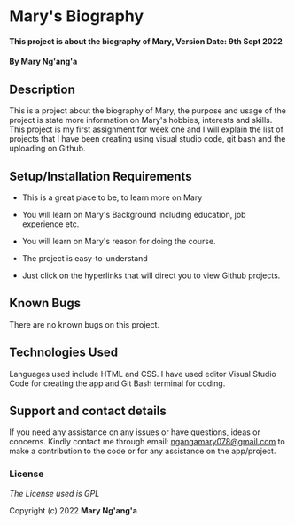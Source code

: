 # Mary's Biography

 

#### This project is about the biography of Mary, Version Date: 9th Sept 2022

 

#### By **Mary Ng'ang'a**

 

## Description

 

This is a project about the biography of Mary, the purpose and usage of the project is state more information on Mary's hobbies, interests and skills. This project is my first assignment for week one and I will explain the list of projects that I have been creating using visual studio code, git bash and the uploading on Github.

 

## Setup/Installation Requirements

 

- This is a great place to be, to learn more on Mary

- You will learn on Mary's Background including education, job experience etc.

- You will learn on Mary's reason for doing the course.

- The project is easy-to-understand

- Just click on the hyperlinks that will direct you to view Github projects.

 

## Known Bugs

 

There are no known bugs on this project.

 

## Technologies Used

 

Languages used include HTML and CSS. I have used editor Visual Studio Code for creating the app and Git Bash terminal for coding.

 

## Support and contact details

 

If you need any assistance on any issues or have questions, ideas or concerns. Kindly contact me through email: ngangamary078@gmail.com to make a contribution to the code or for any assistance on the app/project.

 

### License

 

_The License used is GPL_

 

Copyright (c) 2022 **Mary Ng'ang'a**